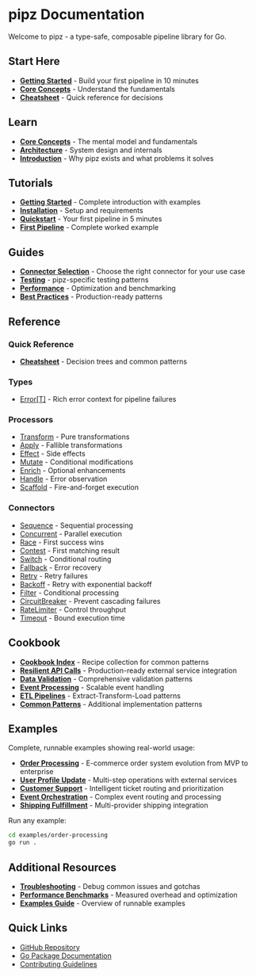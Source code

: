 # pipz Documentation

Welcome to pipz - a type-safe, composable pipeline library for Go.

## Start Here

- **[Getting Started](./tutorials/getting-started.md)** - Build your first pipeline in 10 minutes
- **[Core Concepts](./learn/core-concepts.md)** - Understand the fundamentals
- **[Cheatsheet](./reference/cheatsheet.md)** - Quick reference for decisions

## Learn

- **[Core Concepts](./learn/core-concepts.md)** - The mental model and fundamentals
- **[Architecture](./learn/architecture.md)** - System design and internals
- **[Introduction](./learn/introduction.md)** - Why pipz exists and what problems it solves

## Tutorials

- **[Getting Started](./tutorials/getting-started.md)** - Complete introduction with examples
- **[Installation](./tutorials/installation.md)** - Setup and requirements
- **[Quickstart](./tutorials/quickstart.md)** - Your first pipeline in 5 minutes
- **[First Pipeline](./tutorials/first-pipeline.md)** - Complete worked example

## Guides

- **[Connector Selection](./guides/connector-selection.md)** - Choose the right connector for your use case
- **[Testing](./guides/testing.md)** - pipz-specific testing patterns
- **[Performance](./guides/performance.md)** - Optimization and benchmarking
- **[Best Practices](./guides/best-practices.md)** - Production-ready patterns

## Reference

### Quick Reference
- **[Cheatsheet](./reference/cheatsheet.md)** - Decision trees and common patterns

### Types
- [Error[T]](./reference/types/error.md) - Rich error context for pipeline failures

### Processors
- [Transform](./reference/processors/transform.md) - Pure transformations
- [Apply](./reference/processors/apply.md) - Fallible transformations
- [Effect](./reference/processors/effect.md) - Side effects
- [Mutate](./reference/processors/mutate.md) - Conditional modifications
- [Enrich](./reference/processors/enrich.md) - Optional enhancements
- [Handle](./reference/processors/handle.md) - Error observation
- [Scaffold](./reference/processors/scaffold.md) - Fire-and-forget execution

### Connectors
- [Sequence](./reference/connectors/sequence.md) - Sequential processing
- [Concurrent](./reference/connectors/concurrent.md) - Parallel execution
- [Race](./reference/connectors/race.md) - First success wins
- [Contest](./reference/connectors/contest.md) - First matching result
- [Switch](./reference/connectors/switch.md) - Conditional routing
- [Fallback](./reference/connectors/fallback.md) - Error recovery
- [Retry](./reference/connectors/retry.md) - Retry failures
- [Backoff](./reference/connectors/backoff.md) - Retry with exponential backoff
- [Filter](./reference/connectors/filter.md) - Conditional processing
- [CircuitBreaker](./reference/connectors/circuitbreaker.md) - Prevent cascading failures
- [RateLimiter](./reference/connectors/ratelimiter.md) - Control throughput
- [Timeout](./reference/connectors/timeout.md) - Bound execution time

## Cookbook

- **[Cookbook Index](./cookbook/README.md)** - Recipe collection for common patterns
- **[Resilient API Calls](./cookbook/resilient-api-calls.md)** - Production-ready external service integration
- **[Data Validation](./cookbook/data-validation-pipeline.md)** - Comprehensive validation patterns
- **[Event Processing](./cookbook/event-processing.md)** - Scalable event handling
- **[ETL Pipelines](./cookbook/etl-pipelines.md)** - Extract-Transform-Load patterns
- **[Common Patterns](./cookbook/patterns.md)** - Additional implementation patterns

## Examples

Complete, runnable examples showing real-world usage:

- **[Order Processing](../examples/order-processing/)** - E-commerce order system evolution from MVP to enterprise
- **[User Profile Update](../examples/user-profile-update/)** - Multi-step operations with external services
- **[Customer Support](../examples/customer-support/)** - Intelligent ticket routing and prioritization
- **[Event Orchestration](../examples/event-orchestration/)** - Complex event routing and processing
- **[Shipping Fulfillment](../examples/shipping-fulfillment/)** - Multi-provider shipping integration

Run any example:
```bash
cd examples/order-processing
go run .
```

## Additional Resources

- **[Troubleshooting](./troubleshooting.md)** - Debug common issues and gotchas
- **[Performance Benchmarks](./performance.md)** - Measured overhead and optimization
- **[Examples Guide](./examples.md)** - Overview of runnable examples

## Quick Links

- [GitHub Repository](https://github.com/zoobzio/pipz)
- [Go Package Documentation](https://pkg.go.dev/github.com/zoobzio/pipz)
- [Contributing Guidelines](../CONTRIBUTING.md)